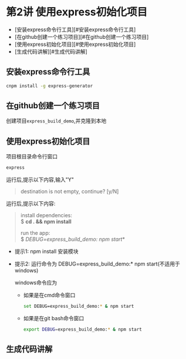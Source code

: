 # 第2讲 使用express初始化项目

<!-- MarkdownTOC -->

- [安装express命令行工具][#安装express命令行工具]
- [在github创建一个练习项目][#在github创建一个练习项目]
- [使用express初始化项目][#使用express初始化项目]
- [生成代码讲解][#生成代码讲解]

<!-- /MarkdownTOC -->


<a name="安装express命令行工具"></a>
## 安装express命令行工具

```bash
cnpm install -g express-generator
```

<a name="在github创建一个练习项目"></a>
## 在github创建一个练习项目

创建项目`express_build_demo`,并克隆到本地

<a name="使用express初始化项目"></a>
## 使用express初始化项目

项目根目录命令行窗口

```bash
express
```

运行后,提示以下内容,输入"Y"

> destination is not empty, continue? [y/N] 

运行后,提示以下内容:

> install dependencies:  
> 		$ **cd . && npm install**
>
> run the app:  
> 		$ **DEBUG=express_build_demo:* npm start**

- 提示1: npm install 安装模块
- 提示2: 运行命令为 DEBUG=express_build_demo:* npm start(不适用于windows)

	windows命令应为 	
		
	- 如果是在cmd命令窗口
		
		```bash
		set DEBUG=express_build_demo:* & npm start
		```

	- 如果是在git bash命令窗口
		
		```bash
		export DEBUG=express_build_demo:* & npm start
		```

<a name="生成代码讲解"></a>
## 生成代码讲解






